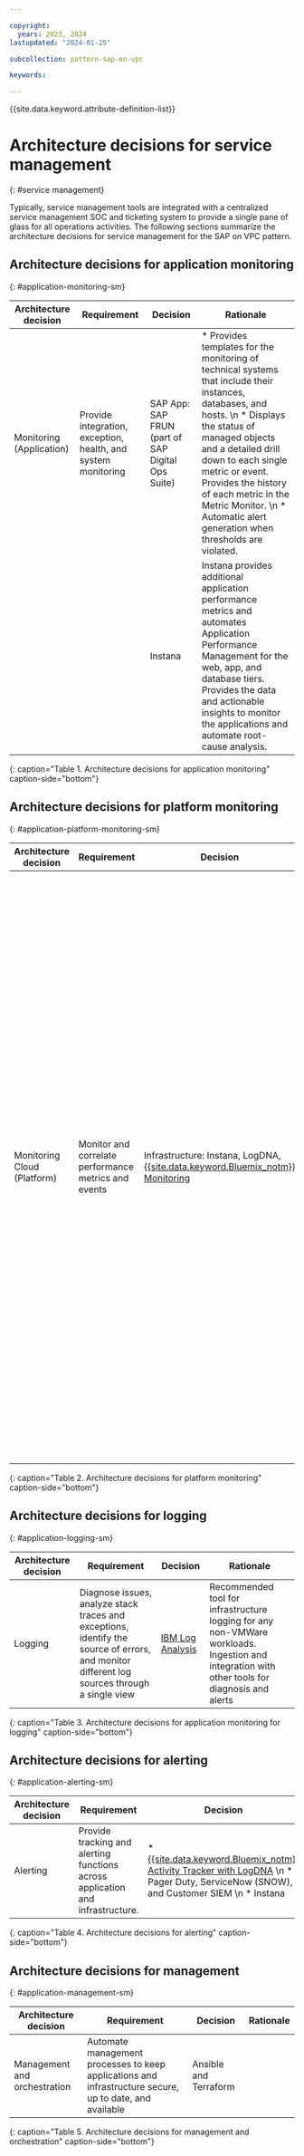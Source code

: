 ```yaml
---

copyright:
  years: 2023, 2024
lastupdated: "2024-01-25"

subcollection: pattern-sap-on-vpc

keywords:

---
```


{{site.data.keyword.attribute-definition-list}}

# Architecture decisions for service management
{: #service management}

Typically, service management tools are integrated with a centralized service management SOC and ticketing system to provide a single pane of glass for all operations activities. The following sections summarize the architecture decisions for service management for the SAP on VPC pattern.

## Architecture decisions for application monitoring
{: #application-monitoring-sm}

| Architecture decision | Requirement | Decision | Rationale |
| -------------- | -------------- | -------------- | -------------- |
| Monitoring (Application)    |Provide integration, exception, health, and system monitoring                                                                                 |SAP App: SAP FRUN (part of SAP Digital Ops Suite)                                                              |* Provides templates for the monitoring of technical systems that include their instances, databases, and hosts. \n * Displays the status of managed objects and a detailed drill down to each single metric or event. Provides the history of each metric in the Metric Monitor. \n * Automatic alert generation when thresholds are violated.|
 | | |Instana                                                                                                        |Instana provides additional application performance metrics and automates Application Performance Management for the web, app, and database tiers. Provides the data and actionable insights to monitor the applications and automate root-cause analysis. |
{: caption="Table 1. Architecture decisions for application monitoring" caption-side="bottom"}

## Architecture decisions for platform monitoring
{: #application-platform-monitoring-sm}

| Architecture decision | Requirement | Decision | Rationale |
| -------------- | -------------- | -------------- | -------------- |
| Monitoring Cloud (Platform) | Monitor and correlate performance metrics and events                                                                                         | Infrastructure: Instana, LogDNA, [{{site.data.keyword.Bluemix_notm}} Monitoring](/docs/monitoring?topic=monitoring-about-monitor)                                                                                | * A fully automated Application Performance Management (APM) solution \n * Automates root-cause analysis by using event correlation, performance thresholds, errors, changes, and analysis of service level agreement (SLA) violations. \n * Provides full context across the application infrastructure that supports all physical, virtual, and serverless services and functions. \n * Provides data and actionable insights to monitor the applications, understand and respond to system-wide performance changes, optimize resource utilization, and get a unified view of operational health.                                                    |
{: caption="Table 2. Architecture decisions for platform monitoring" caption-side="bottom"}

## Architecture decisions for logging
{: #application-logging-sm}

| Architecture decision | Requirement | Decision | Rationale |
| -------------- | -------------- | -------------- | -------------- |
| Logging                     |Diagnose issues, analyze stack traces and exceptions, identify the source of errors, and monitor different log sources through a single view | [IBM Log Analysis](/docs/log-analysis?topic=log-analysis-getting-started)                 | Recommended tool for infrastructure logging for any non-VMWare workloads. Ingestion and integration with other tools for diagnosis and alerts |
{: caption="Table 3. Architecture decisions for application monitoring for logging" caption-side="bottom"}

## Architecture decisions for alerting
{: #application-alerting-sm}

| Architecture decision | Requirement | Decision | Rationale |
| -------------- | -------------- | -------------- | -------------- |
| Alerting                    | Provide tracking and alerting functions across application and infrastructure. | * [{{site.data.keyword.Bluemix_notm}} Activity Tracker with LogDNA](/docs/activity-tracker?topic=activity-tracker-getting-started) \n * Pager Duty, ServiceNow (SNOW), and Customer SIEM \n * Instana | Full stack observability for application and infrastructure | {{site.data.keyword.Bluemix_notm}} Activity Tracker provides interfaces to capture, store, view, search, and monitor API activity and supports the configuration of alerts to send notifications on one or more target channels |
{: caption="Table 4. Architecture decisions for alerting" caption-side="bottom"}

## Architecture decisions for management
{: #application-management-sm}

| Architecture decision | Requirement | Decision | Rationale |
| -------------- | -------------- | -------------- | -------------- |
| Management and orchestration | Automate management processes to keep applications and infrastructure secure, up to date, and available | Ansible and Terraform| |
{: caption="Table 5. Architecture decisions for management and orchestration" caption-side="bottom"}
